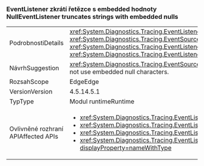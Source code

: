 ### <a name="eventlistener-truncates-strings-with-embedded-nulls"></a><span data-ttu-id="cd23e-101">EventListener zkrátí řetězce s embedded hodnoty Null</span><span class="sxs-lookup"><span data-stu-id="cd23e-101">EventListener truncates strings with embedded nulls</span></span>

|   |   |
|---|---|
|<span data-ttu-id="cd23e-102">Podrobnosti</span><span class="sxs-lookup"><span data-stu-id="cd23e-102">Details</span></span>|<span data-ttu-id="cd23e-103"><xref:System.Diagnostics.Tracing.EventListener?displayProperty=name> zkrátí řetězce s embedded hodnoty Null.</span><span class="sxs-lookup"><span data-stu-id="cd23e-103"><xref:System.Diagnostics.Tracing.EventListener?displayProperty=name> truncates strings with embedded nulls.</span></span> <span data-ttu-id="cd23e-104">Znaky Null nejsou podporovány <xref:System.Diagnostics.Tracing.EventSource?displayProperty=name> třídy.</span><span class="sxs-lookup"><span data-stu-id="cd23e-104">Null characters are not supported by the <xref:System.Diagnostics.Tracing.EventSource?displayProperty=name> class.</span></span> <span data-ttu-id="cd23e-105">Změna ovlivní pouze aplikace, které používají <xref:System.Diagnostics.Tracing.EventListener?displayProperty=name> číst <xref:System.Diagnostics.Tracing.EventSource?displayProperty=name> data v procesu a které používají znaky null jako oddělovače.</span><span class="sxs-lookup"><span data-stu-id="cd23e-105">The change only affects apps that use <xref:System.Diagnostics.Tracing.EventListener?displayProperty=name> to read <xref:System.Diagnostics.Tracing.EventSource?displayProperty=name> data in process and that use null characters as delimiters.</span></span>|
|<span data-ttu-id="cd23e-106">Návrh</span><span class="sxs-lookup"><span data-stu-id="cd23e-106">Suggestion</span></span>|<span data-ttu-id="cd23e-107"><xref:System.Diagnostics.Tracing.EventSource?displayProperty=name> data je třeba aktualizovat, pokud je to možné, nechcete použít vložené znaky null.</span><span class="sxs-lookup"><span data-stu-id="cd23e-107"><xref:System.Diagnostics.Tracing.EventSource?displayProperty=name> data should be updated, if possible, to not use embedded null characters.</span></span>|
|<span data-ttu-id="cd23e-108">Rozsah</span><span class="sxs-lookup"><span data-stu-id="cd23e-108">Scope</span></span>|<span data-ttu-id="cd23e-109">Edge</span><span class="sxs-lookup"><span data-stu-id="cd23e-109">Edge</span></span>|
|<span data-ttu-id="cd23e-110">Version</span><span class="sxs-lookup"><span data-stu-id="cd23e-110">Version</span></span>|<span data-ttu-id="cd23e-111">4.5.1</span><span class="sxs-lookup"><span data-stu-id="cd23e-111">4.5.1</span></span>|
|<span data-ttu-id="cd23e-112">Typ</span><span class="sxs-lookup"><span data-stu-id="cd23e-112">Type</span></span>|<span data-ttu-id="cd23e-113">Modul runtime</span><span class="sxs-lookup"><span data-stu-id="cd23e-113">Runtime</span></span>|
|<span data-ttu-id="cd23e-114">Ovlivněné rozhraní API</span><span class="sxs-lookup"><span data-stu-id="cd23e-114">Affected APIs</span></span>|<ul><li><xref:System.Diagnostics.Tracing.EventListener.%23ctor?displayProperty=nameWithType></li><li><xref:System.Diagnostics.Tracing.EventListener.EnableEvents(System.Diagnostics.Tracing.EventSource,System.Diagnostics.Tracing.EventLevel)?displayProperty=nameWithType></li><li><xref:System.Diagnostics.Tracing.EventListener.EnableEvents(System.Diagnostics.Tracing.EventSource,System.Diagnostics.Tracing.EventLevel,System.Diagnostics.Tracing.EventKeywords)?displayProperty=nameWithType></li><li><xref:System.Diagnostics.Tracing.EventListener.EnableEvents(System.Diagnostics.Tracing.EventSource,System.Diagnostics.Tracing.EventLevel,System.Diagnostics.Tracing.EventKeywords,System.Collections.Generic.IDictionary{System.String,System.String})?displayProperty=nameWithType></li></ul>|

